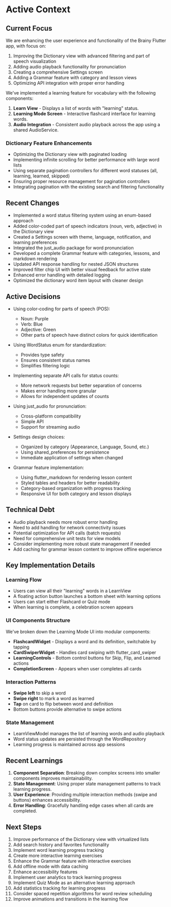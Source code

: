 # Active Context

## Current Focus
We are enhancing the user experience and functionality of the Brainy Flutter app, with focus on:
1. Improving the Dictionary view with advanced filtering and part of speech visualization
2. Adding audio playback functionality for pronunciation
3. Creating a comprehensive Settings screen
4. Adding a Grammar feature with category and lesson views
5. Optimizing API integration with proper error handling

We've implemented a learning feature for vocabulary with the following components:

1. **Learn View** - Displays a list of words with "learning" status.
2. **Learning Mode Screen** - Interactive flashcard interface for learning words.
3. **Audio Integration** - Consistent audio playback across the app using a shared AudioService.

### Dictionary Feature Enhancements
- Optimizing the Dictionary view with paginated loading
- Implementing infinite scrolling for better performance with large word lists
- Using separate pagination controllers for different word statuses (all, learning, learned, skipped)
- Ensuring proper resource management for pagination controllers
- Integrating pagination with the existing search and filtering functionality

## Recent Changes
- Implemented a word status filtering system using an enum-based approach
- Added color-coded part of speech indicators (noun, verb, adjective) in the Dictionary view
- Created a Settings screen with theme, language, notification, and learning preferences
- Integrated the just_audio package for word pronunciation
- Developed a complete Grammar feature with categories, lessons, and markdown rendering
- Updated API response handling for nested JSON structures
- Improved filter chip UI with better visual feedback for active state
- Enhanced error handling with detailed logging
- Optimized the dictionary word item layout with cleaner design

## Active Decisions
- Using color-coding for parts of speech (POS):
  - Noun: Purple
  - Verb: Blue
  - Adjective: Green
  - Other parts of speech have distinct colors for quick identification

- Using WordStatus enum for standardization:
  - Provides type safety
  - Ensures consistent status names
  - Simplifies filtering logic

- Implementing separate API calls for status counts:
  - More network requests but better separation of concerns
  - Makes error handling more granular
  - Allows for independent updates of counts

- Using just_audio for pronunciation:
  - Cross-platform compatibility
  - Simple API
  - Support for streaming audio

- Settings design choices:
  - Organized by category (Appearance, Language, Sound, etc.)
  - Using shared_preferences for persistence
  - Immediate application of settings when changed

- Grammar feature implementation:
  - Using flutter_markdown for rendering lesson content
  - Styled tables and headers for better readability
  - Category-based organization with progress tracking
  - Responsive UI for both category and lesson displays

## Technical Debt
- Audio playback needs more robust error handling
- Need to add handling for network connectivity issues
- Potential optimization for API calls (batch requests)
- Need for comprehensive unit tests for view models
- Consider implementing more robust state management if needed
- Add caching for grammar lesson content to improve offline experience

## Key Implementation Details

### Learning Flow
- Users can view all their "learning" words in a LearnView
- A floating action button launches a bottom sheet with learning options
- Users can start either Flashcard or Quiz mode
- When learning is complete, a celebration screen appears

### UI Components Structure
We've broken down the Learning Mode UI into modular components:
- **FlashcardWidget** - Displays a word and its definition, switchable by tapping
- **CardSwiperWidget** - Handles card swiping with flutter_card_swiper
- **LearningControls** - Bottom control buttons for Skip, Flip, and Learned actions
- **CompletionScreen** - Appears when user completes all cards

### Interaction Patterns
- **Swipe left** to skip a word
- **Swipe right** to mark a word as learned
- **Tap** on card to flip between word and definition
- Bottom buttons provide alternative to swipe actions

### State Management
- LearnViewModel manages the list of learning words and audio playback
- Word status updates are persisted through the WordRepository
- Learning progress is maintained across app sessions

## Recent Learnings
1. **Component Separation**: Breaking down complex screens into smaller components improves maintainability.
2. **State Management**: Using proper state management patterns to track learning progress.
3. **User Experience**: Providing multiple interaction methods (swipe and buttons) enhances accessibility.
4. **Error Handling**: Gracefully handling edge cases when all cards are completed.

## Next Steps
1. Improve performance of the Dictionary view with virtualized lists
2. Add search history and favorites functionality
3. Implement word learning progress tracking
4. Create more interactive learning exercises
5. Enhance the Grammar feature with interactive exercises
6. Add offline mode with data caching
7. Enhance accessibility features
8. Implement user analytics to track learning progress
9. Implement Quiz Mode as an alternative learning approach
10. Add statistics tracking for learning progress
11. Consider spaced repetition algorithms for word review scheduling
12. Improve animations and transitions in the learning flow 